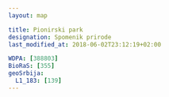 ```yaml
---
layout: map

title: Pionirski park
designation: Spomenik prirode
last_modified_at: 2018-06-02T23:12:19+02:00

WDPA: [388803]
BioRaS: [355]
geoSrbija:
  L1_183: [139]
---
```

